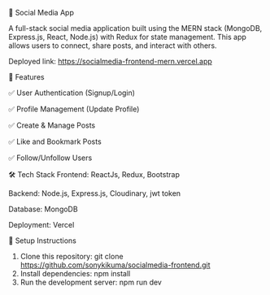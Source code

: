 📌 Social Media App

A full-stack social media application built using the MERN stack (MongoDB, Express.js, React, Node.js) with Redux for state management. This app allows users to connect, share posts, and interact with others.

Deployed link: https://socialmedia-frontend-mern.vercel.app

🚀 Features

✅ User Authentication (Signup/Login)

✅ Profile Management (Update Profile)

✅ Create & Manage Posts

✅ Like and Bookmark Posts

✅ Follow/Unfollow Users

🛠️ Tech Stack
Frontend: ReactJs, Redux, Bootstrap

Backend: Node.js, Express.js, Cloudinary, jwt token

Database: MongoDB

Deployment: Vercel

🔧 Setup Instructions

1. Clone this repository: git clone https://github.com/sonykikuma/socialmedia-frontend.git
2. Install dependencies: npm install
3. Run the development server: npm run dev
